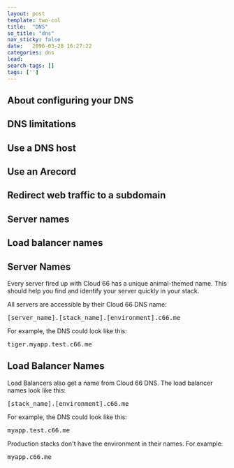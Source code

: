 ```yaml
---
layout: post
template: two-col
title:  "DNS"
so_title: "dns"
nav_sticky: false
date:   2096-03-28 16:27:22
categories: dns
lead:
search-tags: []
tags: ['']
---
```


## About configuring your DNS
## DNS limitations
## Use a DNS host
## Use an Arecord
## Redirect web traffic to a subdomain
## Server names
## Load balancer names

## Server Names
Every server fired up with Cloud 66 has a unique animal-themed name. This should help you find and identify your server quickly in your stack.

All servers are accessible by their Cloud 66 DNS name:

<p><kbd>[server&#95;name].[stack&#95;name].[environment].c66.me</kbd></p>

For example, the DNS could look like this:

<p><kbd>tiger.myapp.test.c66.me</kbd></p>

## Load Balancer Names
Load Balancers also get a name from Cloud 66 DNS. The load balancer names look like this:

<p><kbd>[stack&#95;name].[environment].c66.me</kbd></p>

For example, the DNS could look like this:

<p><kbd>myapp.test.c66.me</kbd></p>

Production stacks don't have the environment in their names. For example:

<p><kbd>myapp.c66.me</kbd></p>


